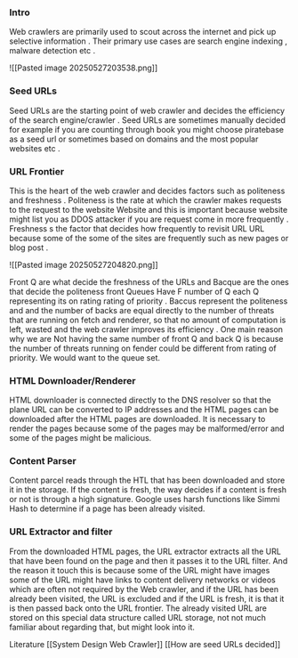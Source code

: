 ### Intro 

Web crawlers are primarily used to scout across the internet and pick up selective information . Their primary use cases are search engine indexing , malware detection etc . 

![[Pasted image 20250527203538.png]]
### Seed URLs
Seed URLs are the starting point of web crawler and decides the efficiency of the search engine/crawler . Seed URLs are sometimes manually decided for example if you are counting through book you might choose piratebase as a seed url or sometimes based on domains and the most popular websites etc . 

### URL Frontier 
This is the heart of the web crawler and decides factors such as politeness and freshness . Politeness is the rate at which the crawler makes requests to the request to the website Website and this is important because website might list you as DDOS attacker if you are request come in more frequently . Freshness s the factor that decides how frequently to revisit URL URL because some of the some of the sites are frequently such as new pages or blog post .

![[Pasted image 20250527204820.png]]


Front Q are what decide the freshness of the URLs and Bacque are the ones that decide the politeness front Queues Have F number of Q each Q representing its on rating rating of priority . Baccus represent the politeness and and the number of backs are equal directly to the number of threats that are running on fetch and renderer, so that no amount of computation is left, wasted and the web crawler improves its efficiency . One main reason why we are Not having the same number of front Q and back Q is because the number of threats running on fender could be different from rating of priority. We would want to the queue set.


### HTML Downloader/Renderer 

HTML downloader is connected directly to the DNS resolver so that the plane URL can be converted to IP addresses and the HTML pages can be downloaded after the HTML pages are downloaded. It is necessary to render the pages because some of the pages may be malformed/error and some of the pages might be malicious. 

### Content Parser 

Content parcel reads through the HTL that has been downloaded and store it in the storage. If the content is fresh, the way decides if a content is fresh or not is through a high signature. Google uses harsh functions like Simmi Hash to determine if a page has been already visited. 

### URL Extractor and filter 

From the downloaded HTML pages, the URL extractor extracts all the URL that have been found on the page and then it passes it to the URL filter. And the reason it touch this is because some of the URL might have images some of the URL might have links to content delivery networks or videos which are often not required by the Web crawler, and if the URL has been already been visited, the URL is excluded and if the URL is fresh, it is that it is then passed back onto the URL frontier. The already visited URL are stored on this special data structure called URL storage, not not much familiar about regarding that, but might look into it. 

Literature 
[[System Design Web Crawler]]
[[How are seed URLs decided]]